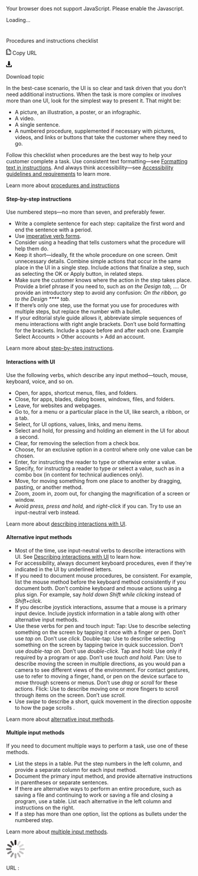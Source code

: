 Your browser does not support JavaScript. Please enable the Javascript.

Loading...

# 

Procedures and instructions checklist

![Copy URL](procedures-instructions-checklist_files/Copy.png)
Copy URL

![Download](procedures-instructions-checklist_files/Download.png)

Download topic

In
the best-case scenario, the UI is so clear and task driven that
you don’t need additional instructions. When the task is more
complex or involves more than one UI, look for the simplest way to present it. That might be:

  - A picture, an illustration, a poster, or an infographic.
  - A video. 
  - A single sentence.
  - A
    numbered procedure, supplemented if necessary with pictures,
    videos, and links or buttons that take the customer where they need
    to go. 

Follow this
checklist when procedures are the best way to help your
customer complete a task. Use consistent text formatting—see [Formatting text in instructions](https://worldready.cloudapp.net/Styleguide/Read?id=2700&topicid=29014). And always think accessibility—see [Accessibility guidelines and requirements](https://worldready.cloudapp.net/Styleguide/Read?id=2700&topicid=26589) to learn more. 

Learn more about [procedures and instructions](https://worldready.cloudapp.net/Styleguide/Read?id=2700&topicid=26471)

#### Step-by-step instructions

Use numbered steps—no more than seven, and preferably fewer. 

  - Write a complete sentence for each step: capitalize the first word and end the sentence with a period. 
  - Use [imperative verb forms](https://worldready.cloudapp.net/Styleguide/Read?id=2700&topicid=25523).
  - Consider using a heading that tells customers what the procedure will help them do. 
  - Keep
    it short—ideally, fit the whole procedure on one screen. Omit
    unnecessary details. Combine simple actions that occur in the same
    place in the UI in a single step. Include actions that finalize a
    step, such as selecting the OK or Apply button, in related steps.
  - Make
    sure the customer knows where the action in the step takes place.
    Provide a brief phrase if you need to, such as *on the Design tab, ….* Or provide an introductory step to avoid any confusion: *On the ribbon, go to the Design **** tab.*
  - If there’s only one step, use the format you use for procedures with multiple steps, but replace the number with a bullet.
  - If  your
    editorial style guide allows it, abbreviate simple sequences of
    menu interactions with right angle brackets. Don’t use bold
    formatting for the brackets. Include a space before and after each
    one.
    Example
    Select Accounts \> Other accounts \> Add an account.

Learn more about [step-by-step instructions](https://worldready.cloudapp.net/Styleguide/Read?id=2700&topicid=29016). 

#### Interactions with UI

Use the following verbs, which describe any input method—touch, mouse, keyboard, voice, and so on. 

  - Open, for apps, shortcut menus, files, and folders.
  - Close, for apps, blades, dialog boxes, windows, files, and folders.
  - Leave, for websites and webpages.
  - Go to, for a menu or a particular place in the UI, like search, a ribbon, or a tab.
  - Select, for UI options, values, links, and menu items.
  - Select and hold, for pressing and holding an element in the UI for about a second.
  - Clear, for removing the selection from a check box.
  - Choose, for an exclusive option in a control where only one value can be chosen.
  - Enter, for instructing the reader to type or otherwise enter a value.
  - Specify, for instructing a reader to type *or* select a value, such as in a combo box (in content for technical audiences only). 
  - Move, for moving something from one place to another by dragging, pasting, or another method.
  - Zoom, zoom in, zoom out, for changing the magnification of a screen or window.
  - Avoid *press, press and hold,* and *right-click* if you can. Try to use an input-neutral verb instead. 

Learn more about [describing interactions with UI](https://worldready.cloudapp.net/Styleguide/Read?id=2700&topicid=26472).

#### Alternative input methods

  - Most of the time, use input-neutral verbs to describe interactions with UI. See [Describing interactions with UI](https://worldready.cloudapp.net/Styleguide/Read?id=2700&topicid=26472) to learn how. 
  - For accessibility, always document keyboard procedures, even if they're indicated in the UI by underlined letters.
  - If
    you need to document mouse procedures, be consistent. For example,
    list the mouse method before the keyboard method consistently if
    you document both. Don’t combine keyboard and mouse actions using a
    plus sign. For example, say *hold down Shift while clicking* instead of *Shift+click.*
  - If
    you describe joystick interactions, assume that a mouse is a
    primary input device. Include joystick information in a table along
    with other alternative input methods. 
  - Use these verbs for pen and touch input: 
    Tap: Use to describe selecting something on the screen by tapping it once with a finger or pen. Don’t use *tap on.* Don’t use *click.* 
    Double-tap: Use to describe selecting something on the screen by tapping twice in quick succession. Don’t use *double-tap on.* Don’t use *double-click.* 
    Tap and hold: Use only if required by a program or app. Don’t use *touch and hold.*
    Pan:
    Use to describe moving the screen in multiple directions, as you
    would pan a camera to see different views of the environment. For
    contact gestures, use to refer to moving a finger, hand, or pen on
    the device surface to move through screens or menus. Don’t use *drag* or *scroll* for these actions. 
    Flick: Use to describe moving one or more fingers to scroll through items on the screen. Don’t use *scroll.*
  - Use *swipe* to describe a short, quick movement in the direction opposite to how the page scrolls .

Learn more about [alternative input methods](https://worldready.cloudapp.net/Styleguide/Read?id=2700&topicid=29028).

#### Multiple input methods

If you need to document multiple ways to perform a task, use one of these methods.

  - List the steps in a table. Put the step numbers in the left column, and provide a separate column for each input method.
  - Document the primary input method, and provide alternative instructions in parentheses or separate sentences.
  - If
    there are alternative ways to perform an entire procedure, such as
    saving a file and continuing to work or saving a file and closing a
    program, use a table. List each alternative in the left column
    and instructions on the right.
  - If a step has more than one option, list the options as bullets under the numbered step. 

Learn more about [multiple input methods](https://worldready.cloudapp.net/Styleguide/Read?id=2700&topicid=29028).

![In progress](procedures-instructions-checklist_files/activity-large.gif)

URL :
